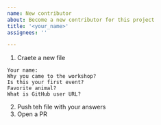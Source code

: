 ```yaml
---
name: New contributor
about: Become a new contributor for this project
title: '<your_name>'
assignees: ''

---
```


1. Craete a new file
```
Your name:  
Why you came to the workshop?
Is this your first event?
Favorite animal? 
What is GitHub user URL?
```
2. Push teh file with your answers
3. Open a PR
